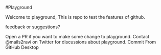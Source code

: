 #Playground

Welcome to playground, This is repo to test the features of github.

feedback or suggestions?

Open a PR if you want to make some change to playground.
Contact @mails2ravi on Twitter for discussions about playground.
Commit From GitHub Desktop
